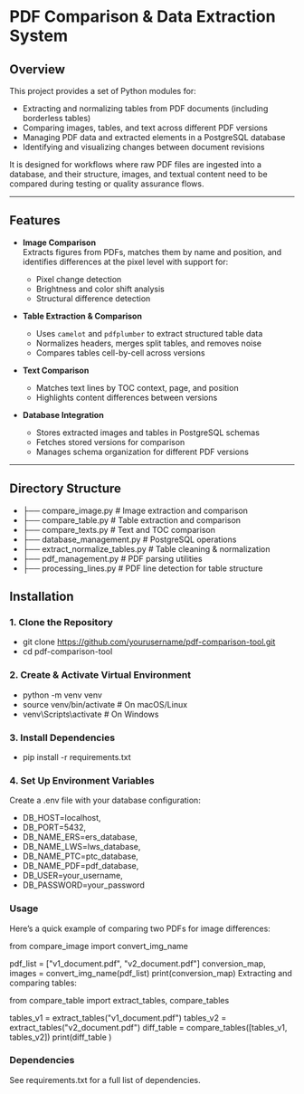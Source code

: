 # PDF Comparison & Data Extraction System

## Overview
This project provides a set of Python modules for:
- Extracting and normalizing tables from PDF documents (including borderless tables)
- Comparing images, tables, and text across different PDF versions
- Managing PDF data and extracted elements in a PostgreSQL database
- Identifying and visualizing changes between document revisions

It is designed for workflows where raw PDF files are ingested into a database, and their structure, images, and textual content need to be compared during testing or quality assurance flows.

---

## Features
- **Image Comparison**  
  Extracts figures from PDFs, matches them by name and position, and identifies differences at the pixel level with support for:
  - Pixel change detection
  - Brightness and color shift analysis
  - Structural difference detection

- **Table Extraction & Comparison**  
  - Uses `camelot` and `pdfplumber` to extract structured table data
  - Normalizes headers, merges split tables, and removes noise
  - Compares tables cell-by-cell across versions

- **Text Comparison**  
  - Matches text lines by TOC context, page, and position
  - Highlights content differences between versions

- **Database Integration**  
  - Stores extracted images and tables in PostgreSQL schemas
  - Fetches stored versions for comparison
  - Manages schema organization for different PDF versions

---

## Directory Structure
- ├── compare_image.py # Image extraction and comparison
- ├── compare_table.py # Table extraction and comparison
- ├── compare_texts.py # Text and TOC comparison
- ├── database_management.py # PostgreSQL operations
- ├── extract_normalize_tables.py # Table cleaning & normalization
- ├── pdf_management.py # PDF parsing utilities
- ├── processing_lines.py # PDF line detection for table structure


## Installation

### 1. Clone the Repository
- git clone https://github.com/yourusername/pdf-comparison-tool.git
- cd pdf-comparison-tool
### 2. Create & Activate Virtual Environment
- python -m venv venv
- source venv/bin/activate    # On macOS/Linux
- venv\Scripts\activate       # On Windows 

### 3. Install Dependencies
- pip install -r requirements.txt

### 4. Set Up Environment Variables
Create a .env file with your database configuration:

- DB_HOST=localhost, 
- DB_PORT=5432, 
- DB_NAME_ERS=ers_database, 
- DB_NAME_LWS=lws_database, 
- DB_NAME_PTC=ptc_database, 
- DB_NAME_PDF=pdf_database, 
- DB_USER=your_username, 
- DB_PASSWORD=your_password

### Usage
 Here’s a quick example of comparing two PDFs for image differences:

 from compare_image import convert_img_name

 pdf_list = ["v1_document.pdf", "v2_document.pdf"]
 conversion_map, images = convert_img_name(pdf_list)
 print(conversion_map)
 Extracting and comparing tables:

 from compare_table import extract_tables, compare_tables

 tables_v1 = extract_tables("v1_document.pdf")
 tables_v2 = extract_tables("v2_document.pdf")
 diff_table = compare_tables([tables_v1, tables_v2])
 print(diff_table ) 

### Dependencies
See requirements.txt for a full list of dependencies.

